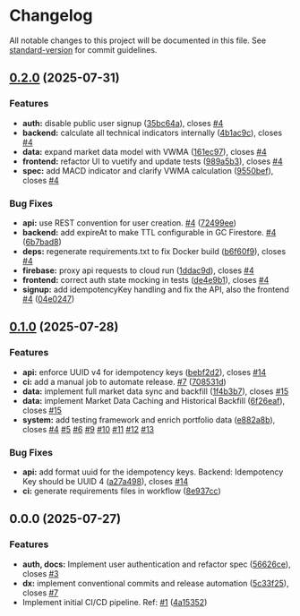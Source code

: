 # Changelog

All notable changes to this project will be documented in this file. See [standard-version](https://github.com/conventional-changelog/standard-version) for commit guidelines.

## [0.2.0](https://github.com/enzhao/Sentinel/compare/v0.1.0...v0.2.0) (2025-07-31)


### Features

* **auth:** disable public user signup ([35bc64a](https://github.com/enzhao/Sentinel/commit/35bc64a1ac3f5a14f8b905cc60e0c312082f8835)), closes [#4](https://github.com/enzhao/Sentinel/issues/4)
* **backend:** calculate all technical indicators internally ([4b1ac9c](https://github.com/enzhao/Sentinel/commit/4b1ac9c04d19ff20960d4e29219f04bf9599cb2e)), closes [#4](https://github.com/enzhao/Sentinel/issues/4)
* **data:** expand market data model with VWMA ([161ec97](https://github.com/enzhao/Sentinel/commit/161ec976fa4514bcc5027788c9a482e005289481)), closes [#4](https://github.com/enzhao/Sentinel/issues/4)
* **frontend:** refactor UI to vuetify and update tests ([989a5b3](https://github.com/enzhao/Sentinel/commit/989a5b3d785ab2fe3db7f792be29b7f44c4ddafc)), closes [#4](https://github.com/enzhao/Sentinel/issues/4)
* **spec:** add MACD indicator and clarify VWMA calculation ([9550bef](https://github.com/enzhao/Sentinel/commit/9550bef915c7d33cd2f9dc5939126e67039ee35d)), closes [#4](https://github.com/enzhao/Sentinel/issues/4)


### Bug Fixes

* **api:** use REST convention for user creation. [#4](https://github.com/enzhao/Sentinel/issues/4) ([72499ee](https://github.com/enzhao/Sentinel/commit/72499ee70eb5458cc4429393e6020817357cfe65))
* **backend:** add expireAt to make TTL configurable in GC Firestore. [#4](https://github.com/enzhao/Sentinel/issues/4) ([6b7bad8](https://github.com/enzhao/Sentinel/commit/6b7bad8ef40b7d3a38e685c57d8509a0cd0af104))
* **deps:** regenerate requirements.txt to fix Docker build ([b6f60f9](https://github.com/enzhao/Sentinel/commit/b6f60f95a10abbe02e7572b699cf26326352236e)), closes [#4](https://github.com/enzhao/Sentinel/issues/4)
* **firebase:** proxy api requests to cloud run ([1ddac9d](https://github.com/enzhao/Sentinel/commit/1ddac9dedce554fbf03f54b2a2cb59db538a5f13)), closes [#4](https://github.com/enzhao/Sentinel/issues/4)
* **frontend:** correct auth state mocking in tests ([de4e9b1](https://github.com/enzhao/Sentinel/commit/de4e9b1b8cbf9cea8a65c17ae89d46a6402d986e)), closes [#4](https://github.com/enzhao/Sentinel/issues/4)
* **signup:** add idempotencyKey handling and fix the API, also the frontend  [#4](https://github.com/enzhao/Sentinel/issues/4) ([04e0247](https://github.com/enzhao/Sentinel/commit/04e0247f21221742db8f7fc588d596502cf14de5))

## [0.1.0](https://github.com/enzhao/Sentinel/compare/v0.0.0...v0.1.0) (2025-07-28)


### Features

* **api:** enforce UUID v4 for idempotency keys ([bebf2d2](https://github.com/enzhao/Sentinel/commit/bebf2d2ffc46c313fd8c5f8c545765ccf4d8e514)), closes [#14](https://github.com/enzhao/Sentinel/issues/14)
* **ci:** add a manual job to automate release. [#7](https://github.com/enzhao/Sentinel/issues/7) ([708531d](https://github.com/enzhao/Sentinel/commit/708531db88f530997f6566a10f319f1a1f288411))
* **data:** implement full market data sync and backfill ([1f4b3b7](https://github.com/enzhao/Sentinel/commit/1f4b3b7ec50f4b4176364d101f988d5bf8371792)), closes [#15](https://github.com/enzhao/Sentinel/issues/15)
* **data:** implement Market Data Caching and Historical Backfill ([6f26eaf](https://github.com/enzhao/Sentinel/commit/6f26eafedfd7d26c3c72c497560d1783612ed400)), closes [#15](https://github.com/enzhao/Sentinel/issues/15)
* **system:** add testing framework and enrich portfolio data ([e882a8b](https://github.com/enzhao/Sentinel/commit/e882a8b53efab585b22315112b1dcdc362820397)), closes [#4](https://github.com/enzhao/Sentinel/issues/4) [#5](https://github.com/enzhao/Sentinel/issues/5) [#6](https://github.com/enzhao/Sentinel/issues/6) [#9](https://github.com/enzhao/Sentinel/issues/9) [#10](https://github.com/enzhao/Sentinel/issues/10) [#11](https://github.com/enzhao/Sentinel/issues/11) [#12](https://github.com/enzhao/Sentinel/issues/12) [#13](https://github.com/enzhao/Sentinel/issues/13)


### Bug Fixes

* **api:** add format uuid for the idempotency keys. Backend: Idempotency Key should be UUID 4 ([a27a498](https://github.com/enzhao/Sentinel/commit/a27a49822acfa1b964fb6867921e5f7235053172)), closes [#14](https://github.com/enzhao/Sentinel/issues/14)
* **ci:** generate requirements files in workflow ([8e937cc](https://github.com/enzhao/Sentinel/commit/8e937cc5a3c335ce2d6e73afa409a8e3f157855c))

## 0.0.0 (2025-07-27)


### Features

* **auth, docs:** Implement user authentication and refactor spec ([56626ce](https://github.com/enzhao/Sentinel/commit/56626ce5e782e4f0fd60f1f67b905f470cbe89aa)), closes [#3](https://github.com/enzhao/Sentinel/issues/3)
* **dx:** implement conventional commits and release automation ([5c33f25](https://github.com/enzhao/Sentinel/commit/5c33f253fdba5f023eded4f3dbce9c4e53afc77b)), closes [#7](https://github.com/enzhao/Sentinel/issues/7)
* Implement initial CI/CD pipeline. Ref: [#1](https://github.com/enzhao/Sentinel/issues/1) ([4a15352](https://github.com/enzhao/Sentinel/commit/4a1535245cbe7f0f30e40741450ef56963d956ec))
